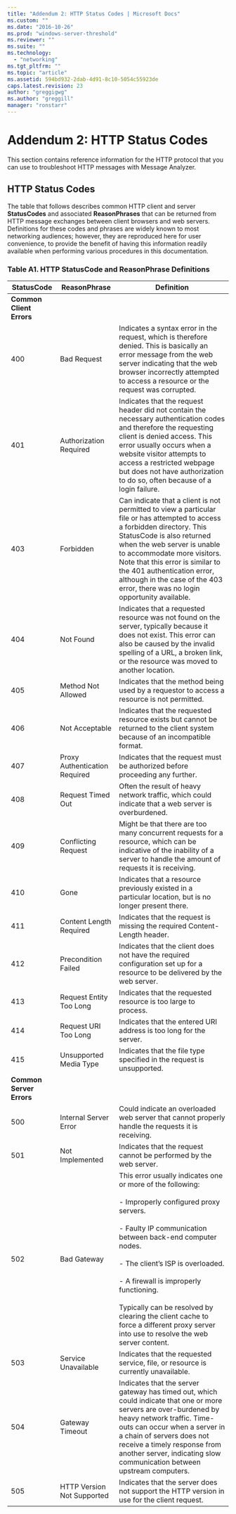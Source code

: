 ```yaml
---
title: "Addendum 2: HTTP Status Codes | Microsoft Docs"
ms.custom: ""
ms.date: "2016-10-26"
ms.prod: "windows-server-threshold"
ms.reviewer: ""
ms.suite: ""
ms.technology: 
  - "networking"
ms.tgt_pltfrm: ""
ms.topic: "article"
ms.assetid: 594bd932-2dab-4d91-8c10-5054c55923de
caps.latest.revision: 23
author: "greggigwg"
ms.author: "greggill"
manager: "ronstarr"
---
```

# Addendum 2: HTTP Status Codes
This section contains reference information for the HTTP protocol that you can use to troubleshoot HTTP messages with Message Analyzer.  
  
## HTTP Status Codes  
 The table that follows describes common HTTP client and server **StatusCodes** and associated **ReasonPhrases** that can be returned from HTTP message exchanges between client browsers and web servers. Definitions for these codes and phrases are widely known to most networking audiences; however, they are reproduced here for user convenience, to provide the benefit of having this information readily available when performing various procedures in this documentation.  
  
### Table A1. HTTP StatusCode and ReasonPhrase Definitions  
  
|StatusCode|ReasonPhrase|Definition|  
|----------------|------------------|----------------|  
|**Common Client Errors**|||  
|400|Bad Request|Indicates a syntax error in the request, which is therefore denied. This is basically an error message from the web server indicating that the web browser incorrectly attempted to access a resource or the request was corrupted.|  
|401|Authorization Required|Indicates that the request header did not contain the necessary authentication codes and therefore the requesting client is denied access. This error usually occurs when a website visitor attempts to access a restricted webpage but does not have authorization to do so, often because of a login failure.|  
|403|Forbidden|Can indicate that a client is not permitted to view a particular file or has attempted to access a forbidden directory. This StatusCode is also returned when the web server is unable to accommodate more visitors. Note that this error is similar to the 401 authentication error, although in the case of the 403 error, there was no login opportunity available.|  
|404|Not Found|Indicates that a requested resource was not found on the server, typically because it does not exist. This error can also be caused by the invalid spelling of a URL, a broken link, or the resource was moved to another location.|  
|405|Method Not Allowed|Indicates that the method being used by a requestor to access a resource is not permitted.|  
|406|Not Acceptable|Indicates that the requested resource exists but cannot be returned to the client system because of an incompatible format.|  
|407|Proxy Authentication Required|Indicates that the request must be authorized before proceeding any further.|  
|408|Request Timed Out|Often the result of heavy network traffic, which could indicate that a web server is overburdened.|  
|409|Conflicting Request|Might be that there are too many concurrent requests for a resource, which can be indicative of the inability of a server to handle the amount of requests it is receiving.|  
|410|Gone|Indicates that a resource previously existed in a particular location, but is no longer present there.|  
|411|Content Length Required|Indicates that the request is missing the required Content-Length header.|  
|412|Precondition Failed|Indicates that the client does not have the required configuration set up for a resource to be delivered by the web server.|  
|413|Request Entity Too Long|Indicates that the requested resource is too large to process.|  
|414|Request URI Too Long|Indicates that the entered URI address is too long for the server.|  
|415|Unsupported Media Type|Indicates that the file type specified in the request is unsupported.|  
|**Common Server Errors**|||  
|500|Internal Server Error|Could indicate an overloaded web server that cannot properly handle the requests it is receiving.|  
|501|Not Implemented|Indicates that the request cannot be performed by the web server.|  
|502|Bad Gateway|This error usually indicates one or more of the following:<br /><br /> - Improperly configured proxy servers.<br /><br /> - Faulty IP communication between back-end computer nodes.<br /><br /> - The client’s ISP is overloaded.<br /><br /> - A firewall is improperly functioning.<br /><br /> Typically can be resolved by clearing the client cache to force a different proxy server into use to resolve the web server content.|  
|503|Service Unavailable|Indicates that the requested service, file, or resource is currently unavailable.|  
|504|Gateway Timeout|Indicates that the server gateway has timed out, which could indicate that one or more servers are over-burdened by heavy network traffic. Time-outs can occur when a server in a chain of servers does not receive a timely response from another server, indicating slow communication between upstream computers.|  
|505|HTTP Version Not Supported|Indicates that the server does not support the HTTP version in use for the client request.|
